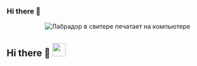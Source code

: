 ### Hi there 👋
<p align='center'>
  <img  src="https://media.giphy.com/media/du3J3cXyzhj75IOgvA/giphy.gif" alt="Лабрадор в свитере печатает на компьютере">
</p>

## Hi there 👋  <img width="30px" src="https://media.giphy.com/media/vmfAVNcudRYli/giphy.gif">
<!--
**mr-crodo/mr-crodo** is a ✨ _special_ ✨ repository because its `README.md` (this file) appears on your GitHub profile.

Here are some ideas to get you started:

- 🔭 I’m currently working on to improve portfolio, each time developing new sites and using new technologies.
- 🌱 I’m currently learning ...
- 🌱 I’m currently studying Java Script and React
- 👯 I’m looking to collaborate on ...
- 🤔 I’m looking for help with ...
- 💬 Ask me about ...
- 📫 How to reach me: ...
- 😄 Pronouns: ...
- ⚡ Fun fact: ...
-->
